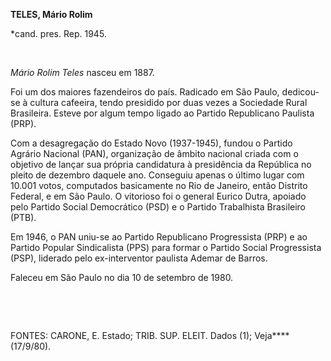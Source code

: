**TELES, Mário Rolim**

\*cand. pres. Rep. 1945.

 

*Mário Rolim Teles* nasceu em 1887.

Foi um dos maiores fazendeiros do país. Radicado em São Paulo,
dedicou-se à cultura cafeeira, tendo presidido por duas vezes a
Sociedade Rural Brasileira. Esteve por algum tempo ligado ao Partido
Republicano Paulista (PRP).

Com a desagregação do Estado Novo (1937-1945), fundou o Partido Agrário
Nacional (PAN), organização de âmbito nacional criada com o objetivo de
lançar sua própria candidatura à presidência da República no pleito de
dezembro daquele ano. Conseguiu apenas o último lugar com 10.001 votos,
computados basicamente no Rio de Janeiro, então Distrito Federal, e em
São Paulo. O vitorioso foi o general Eurico Dutra, apoiado pelo Partido
Social Democrático (PSD) e o Partido Trabalhista Brasileiro (PTB).

Em 1946, o PAN uniu-se ao Partido Republicano Progressista (PRP) e ao
Partido Popular Sindicalista (PPS) para formar o Partido Social
Progressista (PSP), liderado pelo ex-interventor paulista Ademar de
Barros.

Faleceu em São Paulo no dia 10 de setembro de 1980.

 

 

FONTES: CARONE, E. Estado; TRIB. SUP. ELEIT. Dados (1);
Veja****(17/9/80).

 
